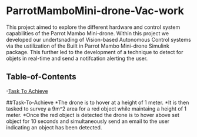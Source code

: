 # ParrotMamboMini-drone-Vac-work
This project aimed to explore the different hardware and control system capabilities of the Parrot Mambo Mini-drone. Within this project we developed our undertsnading of Vision-based Autonomous Control systems via the ustilization of the Built in Parrot Mambo Mini-drone Simulink package. This further led to the development of a technique to detect for objets in real-time and send a notifcation alerting the user.

## Table-of-Contents
-[Task To Achieve](#Task-To-Achieve)

##Task-To-Achieve
*The drone is to hover at a height of 1 meter.
*It is then tasked to survey a 9m^2 area for a red object while maintaing a height of 1 meter.
*Once the red object is detected the drone is to hover above set object for 10 seconds and simultaneously send an email to the user indicating an object has been detected. 
